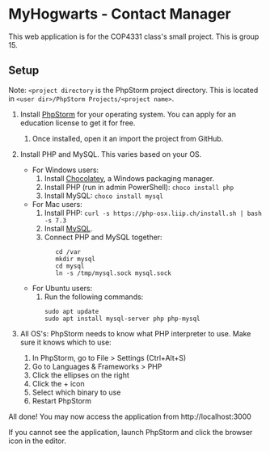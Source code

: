 # MyHogwarts - Contact Manager
This web application is for the COP4331 class's small project. This is group 15.

## Setup
Note: `<project directory` is the PhpStorm project directory. This is located in `<user dir>/PhpStorm Projects/<project name>`.
1. Install [PhpStorm](https://www.jetbrains.com/phpstorm/) for your operating system. You can apply for an education license to get it for free.
    1. Once installed, open it an import the project from GitHub.
2. Install PHP and MySQL. This varies based on your OS.
    + For Windows users:
        1. Install [Chocolatey](https://chocolatey.org/install), a Windows packaging manager.
        2. Install PHP (run in admin PowerShell): `choco install php`
        3. Install MySQL: `choco install mysql`
    + For Mac users:
        1. Install PHP: `curl -s https://php-osx.liip.ch/install.sh | bash -s 7.3`
        2. Install [MySQL](http://dev.mysql.com/downloads/mysql/).
        3. Connect PHP and MySQL together:
            ```shell script
               cd /var
               mkdir mysql
               cd mysql
               ln -s /tmp/mysql.sock mysql.sock
            ```
    + For Ubuntu users:
        1. Run the following commands:
            ```shell script
            sudo apt update
            sudo apt install mysql-server php php-mysql
            ```
           
3. All OS's: PhpStorm needs to know what PHP interpreter to use. Make sure it knows which to use:
    1. In PhpStorm, go to File > Settings (Ctrl+Alt+S)
    2. Go to Languages & Frameworks > PHP
    3. Click the ellipses on the right
    4. Click the + icon
    5. Select which binary to use
    6. Restart PhpStorm
        
All done! You may now access the application from http://localhost:3000

If you cannot see the application, launch PhpStorm and click the browser icon in the editor.
